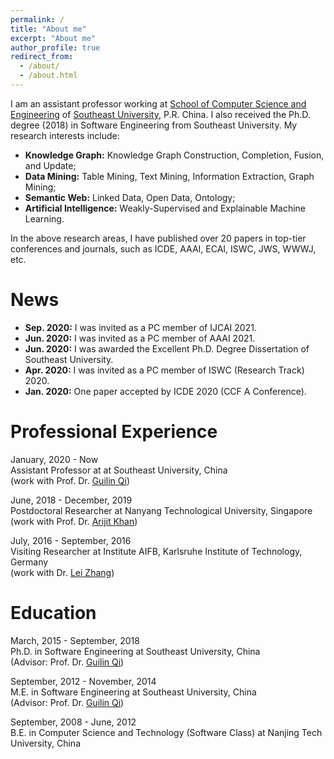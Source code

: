 ```yaml
---
permalink: /
title: "About me"
excerpt: "About me"
author_profile: true
redirect_from: 
  - /about/
  - /about.html
---
```


I am an assistant professor working at [School of Computer Science and Engineering](http://cse.seu.edu.cn) of [Southeast University](https://www.seu.edu.cn), P.R. China. I also received the Ph.D. degree (2018) in Software Engineering from Southeast University. My research interests include:
* **Knowledge Graph:** Knowledge Graph Construction, Completion, Fusion, and Update;
* **Data Mining:** Table Mining, Text Mining, Information Extraction, Graph Mining; 
* **Semantic Web:** Linked Data, Open Data, Ontology;
* **Artificial Intelligence:** Weakly-Supervised and Explainable Machine Learning.

In the above research areas, I have published over 20 papers in top-tier conferences and journals, such as ICDE, AAAI, ECAI, ISWC, JWS, WWWJ, etc. 

News
======
* **Sep. 2020:** I was invited as a PC member of IJCAI 2021.
* **Jun. 2020:** I was invited as a PC member of AAAI 2021.
* **Jun. 2020:** I was awarded the Excellent Ph.D. Degree Dissertation of Southeast University.
* **Apr. 2020:** I was invited as a PC member of ISWC (Research Track) 2020.
* **Jan. 2020:** One paper accepted by ICDE 2020 (CCF A Conference).

Professional Experience
======
January, 2020 - Now <br>
Assistant Professor at at Southeast University, China <br>
(work with Prof. Dr. [Guilin Qi](https://cse.seu.edu.cn/2019/0103/c23024a257135/page.htm))

June, 2018 - December, 2019 <br>
Postdoctoral Researcher at Nanyang Technological University, Singapore <br>
(work with Prof. Dr. [Arijit Khan](https://www.ntu.edu.sg/home/arijit.khan/index.html))

July, 2016 - September, 2016    
Visiting Researcher at Institute AIFB, Karlsruhe Institute of Technology, Germany <br>
(work with Dr. [Lei Zhang](https://scholar.google.de/citations?user=jr-o314AAAAJ&hl=en))

Education
======
March, 2015 - September, 2018 <br>
Ph.D. in Software Engineering at Southeast University, China <br>
(Advisor: Prof. Dr. [Guilin Qi](https://cse.seu.edu.cn/2019/0103/c23024a257135/page.htm))

September, 2012 - November, 2014 <br>
M.E. in Software Engineering at Southeast University, China <br>
(Advisor: Prof. Dr. [Guilin Qi](https://cse.seu.edu.cn/2019/0103/c23024a257135/page.htm))

September, 2008 - June, 2012 <br>
B.E. in Computer Science and Technology (Software Class) at Nanjing Tech University, China

